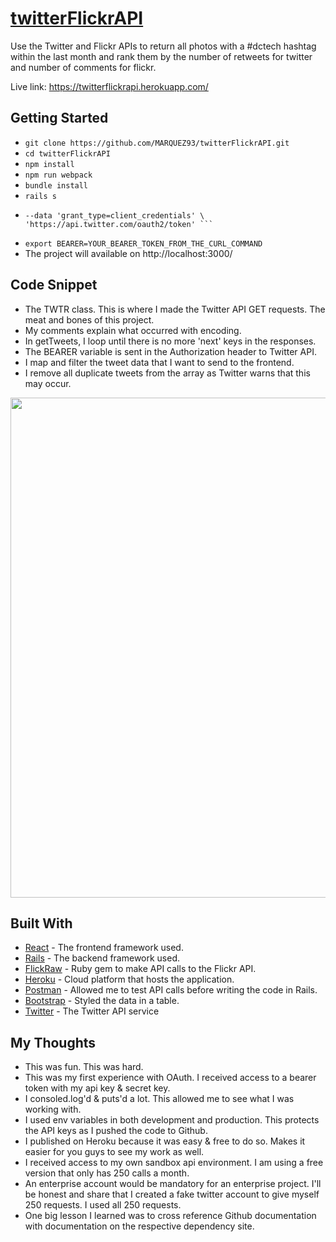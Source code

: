 # [twitterFlickrAPI](https://twitterflickrapi.herokuapp.com/)

Use the Twitter and Flickr APIs to return all photos with a #dctech hashtag within the last month and rank them by the number of retweets for twitter and number of comments for flickr.

Live link: https://twitterflickrapi.herokuapp.com/

## Getting Started

* ``` git clone https://github.com/MARQUEZ93/twitterFlickrAPI.git ```
* ``` cd twitterFlickrAPI ```
* ``` npm install ```
* ``` npm run webpack ```
* ``` bundle install ```
* ``` rails s ```
* ``` command line curl -u 'key:secret_key' \
  --data 'grant_type=client_credentials' \
  'https://api.twitter.com/oauth2/token' ```
* ```export BEARER=YOUR_BEARER_TOKEN_FROM_THE_CURL_COMMAND ```
* The project will available on http://localhost:3000/

## Code Snippet
* The TWTR class. This is where I made the Twitter API GET requests. The meat and bones of this project.
* My comments explain what occurred with encoding.
* In getTweets, I loop until there is no more 'next' keys in the responses.
* The BEARER variable is sent in the Authorization header to Twitter API.
* I map and filter the tweet data that I want to send to the frontend.
* I remove all duplicate tweets from the array as Twitter warns that this may occur.

<p align="center"><img src="https://i.imgur.com/6ckdMcJ.png" width="800px" /></p>

## Built With

* [React](https://reactjs.org/docs/getting-started.html) - The frontend framework used.
* [Rails](https://guides.rubyonrails.org/) - The backend framework used.
* [FlickRaw](https://rubygems.org/gems/flickraw/versions/0.9.9) - Ruby gem to make API calls to the Flickr API.
* [Heroku](https://twitterflickrapi.herokuapp.com/) - Cloud platform that hosts the application.
* [Postman](https://www.getpostman.com/) - Allowed me to test API calls before writing the code in Rails.
* [Bootstrap](https://www.npmjs.com/package/react-bootstrap-table-next) - Styled the data in a table.
* [Twitter](https://developer.twitter.com/) - The Twitter API service

## My Thoughts
* This was fun. This was hard.
* This was my first experience with OAuth. I received access to a bearer token with my api key & secret key.
* I consoled.log'd & puts'd a lot. This allowed me to see what I was working with.
* I used env variables in both development and production. This protects the API keys as I pushed the code to Github.
* I published on Heroku because it was easy & free to do so. Makes it easier for you guys to see my work as well.
* I received access to my own sandbox api environment. I am using a free version that only has 250 calls a month.
* An enterprise account would be mandatory for an enterprise project. I'll be honest and share that I created a fake twitter account to give myself 250 requests. I used all 250 requests.
* One big lesson I learned was to cross reference Github documentation with documentation on the respective dependency site.
